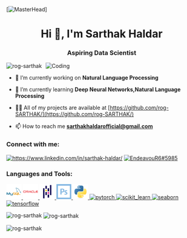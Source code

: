 [![MasterHead](https://dagshub.com/Vasanthengineer4949/J.A.R.V.I.S/raw/188ef84e5857e100609adeb04c588b219ef1cf2e/jarvis/jarvis3.gif)]
<h1 align="center">Hi 👋, I'm Sarthak Haldar</h1>
<h3 align="center">Aspiring Data Scientist</h3>
<img align="right" alt="Coding" width="400" src="https://cdn.pixabay.com/photo/2020/08/08/02/56/hacker-5471975_960_720.png">

<p align="left"> <img src="https://komarev.com/ghpvc/?username=rog-sarthak&label=Profile%20views&color=0e75b6&style=flat" alt="rog-sarthak" /> </p>

- 🔭 I’m currently working on **Natural Language Processing**

- 🌱 I’m currently learning **Deep Neural Networks,Natural Language Processing**

- 👨‍💻 All of my projects are available at [https://github.com/rog-SARTHAK/](https://github.com/rog-SARTHAK/)

- 📫 How to reach me **sarthakhaldarofficial@gmail.com**

<h3 align="left">Connect with me:</h3>
<p align="left">
<a href="https://linkedin.com/in/https://www.linkedin.com/in/sarthak-haldar/" target="blank"><img align="center" src="https://raw.githubusercontent.com/rahuldkjain/github-profile-readme-generator/master/src/images/icons/Social/linked-in-alt.svg" alt="https://www.linkedin.com/in/sarthak-haldar/" height="30" width="40" /></a>
<a href="https://discord.gg/EndeavouR6#5985" target="blank"><img align="center" src="https://raw.githubusercontent.com/rahuldkjain/github-profile-readme-generator/master/src/images/icons/Social/discord.svg" alt="EndeavouR6#5985" height="30" width="40" /></a>
</p>

<h3 align="left">Languages and Tools:</h3>
<p align="left"> <a href="https://www.mysql.com/" target="_blank" rel="noreferrer"> <img src="https://raw.githubusercontent.com/devicons/devicon/master/icons/mysql/mysql-original-wordmark.svg" alt="mysql" width="40" height="40"/> </a> <a href="https://www.oracle.com/" target="_blank" rel="noreferrer"> <img src="https://raw.githubusercontent.com/devicons/devicon/master/icons/oracle/oracle-original.svg" alt="oracle" width="40" height="40"/> </a> <a href="https://pandas.pydata.org/" target="_blank" rel="noreferrer"> <img src="https://raw.githubusercontent.com/devicons/devicon/2ae2a900d2f041da66e950e4d48052658d850630/icons/pandas/pandas-original.svg" alt="pandas" width="40" height="40"/> </a> <a href="https://www.photoshop.com/en" target="_blank" rel="noreferrer"> <img src="https://raw.githubusercontent.com/devicons/devicon/master/icons/photoshop/photoshop-line.svg" alt="photoshop" width="40" height="40"/> </a> <a href="https://www.python.org" target="_blank" rel="noreferrer"> <img src="https://raw.githubusercontent.com/devicons/devicon/master/icons/python/python-original.svg" alt="python" width="40" height="40"/> </a> <a href="https://pytorch.org/" target="_blank" rel="noreferrer"> <img src="https://www.vectorlogo.zone/logos/pytorch/pytorch-icon.svg" alt="pytorch" width="40" height="40"/> </a> <a href="https://scikit-learn.org/" target="_blank" rel="noreferrer"> <img src="https://upload.wikimedia.org/wikipedia/commons/0/05/Scikit_learn_logo_small.svg" alt="scikit_learn" width="40" height="40"/> </a> <a href="https://seaborn.pydata.org/" target="_blank" rel="noreferrer"> <img src="https://seaborn.pydata.org/_images/logo-mark-lightbg.svg" alt="seaborn" width="40" height="40"/> </a> <a href="https://www.tensorflow.org" target="_blank" rel="noreferrer"> <img src="https://www.vectorlogo.zone/logos/tensorflow/tensorflow-icon.svg" alt="tensorflow" width="40" height="40"/> </a> </p>

<p><img align="left" src="https://github-readme-stats.vercel.app/api/top-langs?username=rog-sarthak&show_icons=true&locale=en&layout=compact" alt="rog-sarthak" /></p>

<p>&nbsp;<img align="center" src="https://github-readme-stats.vercel.app/api?username=rog-sarthak&show_icons=true&locale=en" alt="rog-sarthak" /></p>

<p><img align="center" src="https://github-readme-streak-stats.herokuapp.com/?user=rog-sarthak&" alt="rog-sarthak" /></p>
